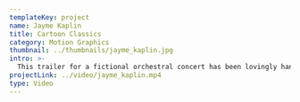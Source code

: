 ```yaml
---
templateKey: project
name: Jayme Kaplin
title: Cartoon Classics
category: Motion Graphics
thumbnail: ../thumbnails/jayme_kaplin.jpg
intro: >-
  This trailer for a fictional orchestral concert has been lovingly hand drawn and animated frame by frame to resemble classic black and white cartoon shorts of the 1930s.
projectLink: ../video/jayme_kaplin.mp4
type: Video
---
```

